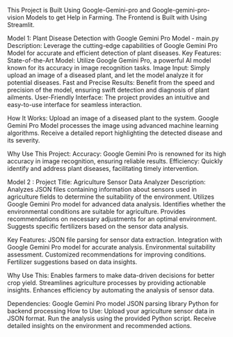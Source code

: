 This Project is Built Using Google-Gemini-pro and Google-gemini-pro-vision Models to get Help in Farming. The Frontend is Built with Using Streamlit.

Model 1: Plant Disease Detection with Google Gemini Pro Model - main.py
Description:
Leverage the cutting-edge capabilities of Google Gemini Pro Model for accurate and efficient detection of plant diseases.
Key Features:
State-of-the-Art Model: Utilize Google Gemini Pro, a powerful AI model known for its accuracy in image recognition tasks.
Image Input: Simply upload an image of a diseased plant, and let the model analyze it for potential diseases.
Fast and Precise Results: Benefit from the speed and precision of the model, ensuring swift detection and diagnosis of plant ailments.
User-Friendly Interface: The project provides an intuitive and easy-to-use interface for seamless interaction.

How It Works:
Upload an image of a diseased plant to the system.
Google Gemini Pro Model processes the image using advanced machine learning algorithms.
Receive a detailed report highlighting the detected disease and its severity.

Why Use This Project:
Accuracy: Google Gemini Pro is renowned for its high accuracy in image recognition, ensuring reliable results.
Efficiency: Quickly identify and address plant diseases, facilitating timely intervention.

Model 2 : Project Title: Agriculture Sensor Data Analyzer
Description:
Analyzes JSON files containing information about sensors used in agriculture fields to determine the suitability of the environment.
Utilizes Google Gemini Pro model for advanced data analysis.
Identifies whether the environmental conditions are suitable for agriculture.
Provides recommendations on necessary adjustments for an optimal environment.
Suggests specific fertilizers based on the sensor data analysis.

Key Features:
JSON file parsing for sensor data extraction.
Integration with Google Gemini Pro model for accurate analysis.
Environmental suitability assessment.
Customized recommendations for improving conditions.
Fertilizer suggestions based on data insights.

Why Use This:
Enables farmers to make data-driven decisions for better crop yield.
Streamlines agriculture processes by providing actionable insights.
Enhances efficiency by automating the analysis of sensor data.

Dependencies:
Google Gemini Pro model
JSON parsing library
Python for backend processing
How to Use:
Upload your agriculture sensor data in JSON format.
Run the analysis using the provided Python script.
Receive detailed insights on the environment and recommended actions.
